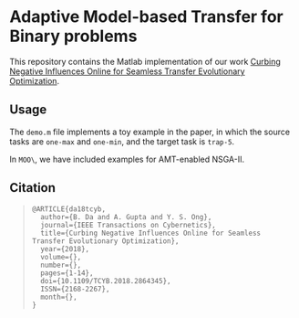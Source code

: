 # Adaptive Model-based Transfer for Binary problems

This repository contains the Matlab implementation of our work [Curbing Negative Influences Online for Seamless Transfer Evolutionary Optimization](https://www.researchgate.net/publication/326846571_Curbing_Negative_Influences_Online_for_Seamless_Transfer_Evolutionary_Optimization).

## Usage
The `demo.m` file implements a toy example in the paper, in which the source tasks are `one-max` and `one-min`, and the target task is `trap-5`. 

In `MOO\`, we have included examples for AMT-enabled NSGA-II.

## Citation
> ```
> @ARTICLE{da18tcyb,
>	author={B. Da and A. Gupta and Y. S. Ong},
>	journal={IEEE Transactions on Cybernetics}, 
>	title={Curbing Negative Influences Online for Seamless Transfer Evolutionary Optimization}, 
>	year={2018}, 
>	volume={}, 
>	number={}, 
>	pages={1-14}, 
>	doi={10.1109/TCYB.2018.2864345}, 
>	ISSN={2168-2267}, 
>	month={},
> }
> ```